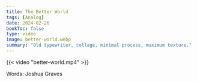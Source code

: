 ```yaml
---
title: The Better World
tags: [Analog]
date: 2024-02-26
bookToc: false
type: video
image: better-world.webp
summary: "Old typewriter, collage, minimal process, maximum texture."
---
```

{{< video "better-world.mp4" >}}

Words: Joshua Graves